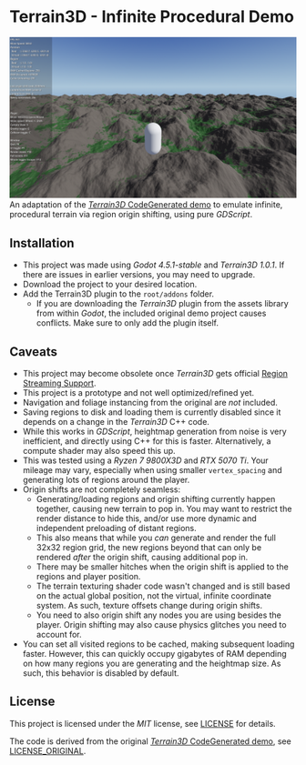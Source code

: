 # Terrain3D - Infinite Procedural Demo
![](screenshot.png)
An adaptation of the [*Terrain3D* CodeGenerated demo](https://github.com/TokisanGames/Terrain3D/blob/main/project/demo/src/CodeGenerated.gd) to emulate infinite, procedural terrain via region origin shifting, using pure *GDScript*.

## Installation
- This project was made using *Godot 4.5.1-stable* and *Terrain3D 1.0.1*. If there are issues in earlier versions, you may need to upgrade.
- Download the project to your desired location.
- Add the Terrain3D plugin to the `root/addons` folder.
  - If you are downloading the *Terrain3D* plugin from the assets library from within *Godot*, the included original demo project causes conflicts. Make sure to only add the plugin itself.
 
## Caveats
- This project may become obsolete once *Terrain3D* gets official [Region Streaming Support](https://github.com/TokisanGames/Terrain3D/issues/491).
- This project is a prototype and not well optimized/refined yet.
- Navigation and foliage instancing from the original are *not* included.
- Saving regions to disk and loading them is currently disabled since it depends on a change in the *Terrain3D* C++ code.
- While this works in *GDScript*, heightmap generation from noise is very inefficient, and directly using C++ for this is faster. Alternatively, a compute shader may also speed this up.
- This was tested using a *Ryzen 7 9800X3D* and *RTX 5070 Ti*. Your mileage may vary, especially when using smaller `vertex_spacing` and generating lots of regions around the player.
- Origin shifts are not completely seamless:
  - Generating/loading regions and origin shifting currently happen together, causing new terrain to pop in. You may want to restrict the render distance to hide this, and/or use more dynamic and independent preloading of distant regions.
  - This also means that while you *can* generate and render the full 32x32 region grid, the new regions beyond that can only be rendered *after* the origin shift, causing additional pop in.
  - There may be smaller hitches when the origin shift is applied to the regions and player position.
  - The terrain texturing shader code wasn't changed and is still based on the actual global position, not the virtual, infinite coordinate system. As such, texture offsets change during origin shifts.
  - You need to also origin shift any nodes you are using besides the player. Origin shifting may also cause physics glitches you need to account for.
- You can set all visited regions to be cached, making subsequent loading faster. However, this can quickly occupy gigabytes of RAM depending on how many regions you are generating and the heightmap size. As such, this behavior is disabled by default.

## License
This project is licensed under the *MIT* license, see [LICENSE](LICENSE) for details.

The code is derived from the original [*Terrain3D* CodeGenerated demo](https://github.com/TokisanGames/Terrain3D/blob/main/project/demo/src/CodeGenerated.gd), see [LICENSE_ORIGINAL](LICENSE_ORIGINAL).

 
